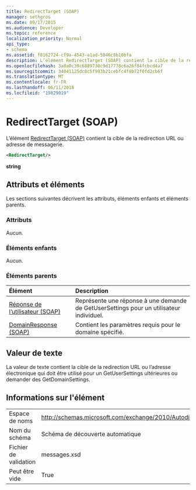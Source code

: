 ```yaml
---
title: RedirectTarget (SOAP)
manager: sethgros
ms.date: 09/17/2015
ms.audience: Developer
ms.topic: reference
localization_priority: Normal
api_type:
- schema
ms.assetid: f8162724-cf9a-4543-a1ad-5846c8b10bfa
description: L’élément RedirectTarget (SOAP) contient la cible de la redirection URL ou adresse de messagerie.
ms.openlocfilehash: 3a8a0c39c6889730c9d17778c6a26f84fcbcd4a7
ms.sourcegitcommit: 34041125dc8c5f993b21cebfc4f8b72f0fd2cb6f
ms.translationtype: MT
ms.contentlocale: fr-FR
ms.lasthandoff: 06/11/2018
ms.locfileid: "19829019"
---
```

# <a name="redirecttarget-soap"></a>RedirectTarget (SOAP)

L’élément [RedirectTarget (SOAP)](redirecttarget-soap.md) contient la cible de la redirection URL ou adresse de messagerie. 
  
```XML
<RedirectTarget/>
```

 **string**
## <a name="attributes-and-elements"></a>Attributs et éléments

Les sections suivantes décrivent les attributs, éléments enfants et éléments parents.
  
### <a name="attributes"></a>Attributs

Aucun.
  
### <a name="child-elements"></a>Éléments enfants

Aucun.
  
### <a name="parent-elements"></a>Éléments parents

|**Élément**|**Description**|
|:-----|:-----|
|[Réponse de l’utilisateur (SOAP)](userresponse-soap.md) <br/> |Représente une réponse à une demande de GetUserSettings pour un utilisateur individuel.  <br/> |
|[DomainResponse (SOAP)](domainresponse-soap.md) <br/> |Contient les paramètres requis pour le domaine spécifié.  <br/> |
   
## <a name="text-value"></a>Valeur de texte

La valeur de texte contient la cible de la redirection URL ou l’adresse électronique qui doit être utilisé pour un GetUserSettings ultérieures ou demander des GetDomainSettings.
  
## <a name="element-information"></a>Informations sur l'élément

|||
|:-----|:-----|
|Espace de noms  <br/> |http://schemas.microsoft.com/exchange/2010/Autodiscover  <br/> |
|Nom du schéma  <br/> |Schéma de découverte automatique  <br/> |
|Fichier de validation  <br/> |messages.xsd  <br/> |
|Peut être vide  <br/> |True  <br/> |
   

